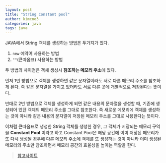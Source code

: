 ```yaml
---
layout: post
title: "String Constant pool"
author: kimcno3
categories: java
tags: java
---
```


JAVA에서 String 객체를 생성하는 방법은 두가지가 있다.

1. `new` 예약어 사용하는 방법
2. `""`(큰따옴표) 사용하는 방법

두 방법의 차이점은 객체 생성시 **참조하는 메모리 주소**에 있다.

먼저 1번 방법으로 객체를 생성하면 같은 문자열이라도 서로 다른 메모리 주소를 참조하게 된다. 즉 같은 문자열을 가지고 있더라도 서로 다른 곳에 개별적으로 저장된다는 뜻이다.

반대로 2번 방법으로 객체를 생성하게 되면 같은 내용의 문자열을 생성할 때, 기존에 생성되어 있던 객체의 메모리 주소를 그대로 참조한다. 즉 새로운 메모리에 객체를 생성하는 것이 아니라 같은 내용의 문자열이 저장된 메모리 주소를 그대로 사용한다는 뜻이다.

이처럼 큰따옴표로 생성한 String 객체를 생성한 경우, 그 객체가 저장되는 메모리 구역을 **Constant Pool** 이라고 하고 Constant Pool은 해당 공간에 이미 저장된 메모리가 또 다시 생성될 경우에 다른 메모리 주소에 객체를 또 생성하는 것이 아니라 이미 생성된 메모리의 주소만 참조하면서 메모리 공간의 효율성을 높이는 역할을 한다.

> [참고사이트](https://starkying.tistory.com/entry/what-is-java-string-pool)

